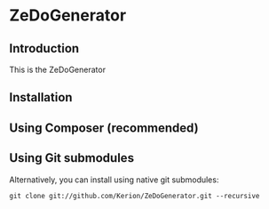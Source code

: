 ZeDoGenerator
=======================

Introduction
------------
This is the ZeDoGenerator


Installation
------------

Using Composer (recommended)
----------------------------

Using Git submodules
--------------------
Alternatively, you can install using native git submodules:

    git clone git://github.com/Kerion/ZeDoGenerator.git --recursive